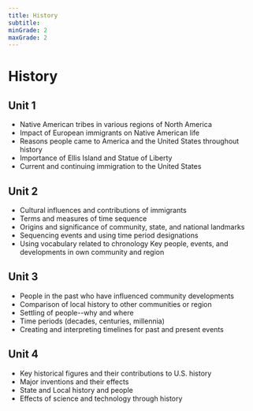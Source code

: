 ```yaml
---
title: History
subtitle: 
minGrade: 2
maxGrade: 2
---
```

# History


## Unit 1
* Native American tribes in various regions of North America
* Impact of European immigrants on Native American life
* Reasons people came to America and the United States throughout history
* Importance of Ellis Island and Statue of Liberty
* Current and continuing immigration to the United States

## Unit 2
* Cultural influences and contributions of immigrants
* Terms and measures of time sequence
* Origins and significance of community, state, and national landmarks
* Sequencing events and using time period designations
* Using vocabulary related to chronology Key people, events, and developments in own community and region

## Unit 3
* People in the past who have influenced community developments
* Comparison of local history to other communities or region
* Settling of people--why and where
* Time periods (decades, centuries, millennia)
* Creating and interpreting timelines for past and present events

## Unit 4
* Key historical figures and their contributions to U.S. history
* Major inventions and their effects
* State and Local history and people
* Effects of science and technology through history